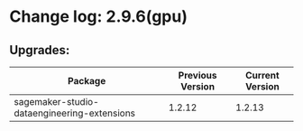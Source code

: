 # Change log: 2.9.6(gpu)

## Upgrades: 

Package | Previous Version | Current Version
---|---|---
sagemaker-studio-dataengineering-extensions|1.2.12|1.2.13
